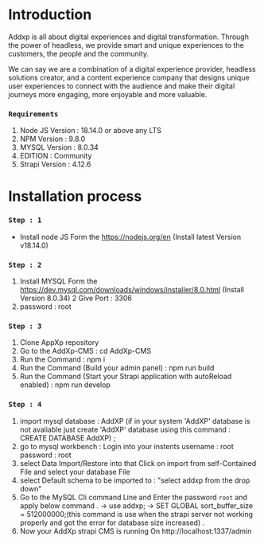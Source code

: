 # Introduction

Addxp is all about digital experiences and digital transformation. Through the power of headless, we provide smart and unique experiences to the customers, the people and the community.

We can say we are a combination of a digital experience provider, headless solutions creator, and a content experience company that designs unique user experiences to connect with the audience and make their digital journeys more engaging, more enjoyable and more valuable.

### `Requirements`

1. Node JS Version : 18.14.0 or above any LTS
2. NPM Version : 9.8.0
3. MYSQL Version : 8.0.34
4. EDITION : Community
5. Strapi Version : 4.12.6

# Installation process

### `Step : 1 `

- Install node JS Form the https://nodejs.org/en (Install latest Version v18.14.0)

### `Step : 2 `

1. Install MYSQL Form the https://dev.mysql.com/downloads/windows/installer/8.0.html (Install Version 8.0.34)
   2 Give Port : 3306
2. password : root

### `Step : 3 `

1. Clone AppXp repository
2. Go to the AddXp-CMS : cd AddXp-CMS
3. Run the Command : npm i
4. Run the Command (Build your admin panel) : npm run build
5. Run the Command (Start your Strapi application with autoReload enabled) : npm run develop

### `Step : 4 `

1. import mysql database : AddXP (if in your system 'AddXP' database is not avaliable just create 'AddXP' database using this command : CREATE DATABASE AddXP) ;
2. go to mysql workbench :
   Login into your instents
   username : root
   password : root
3. select Data Import/Restore into that Click on import from self-Contained File and select your database File
4. select Default schema to be imported to : "select addxp from the drop down"
5. Go to the MySQL Cli command Line and Enter the password `root` and apply below command .
   -> use addxp;
   -> SET GLOBAL sort_buffer_size = 512000000;(this command is use when the strapi server not working properly and got the error for database size increased) .
6. Now your AddXp strapi CMS is running On http://localhost:1337/admin
